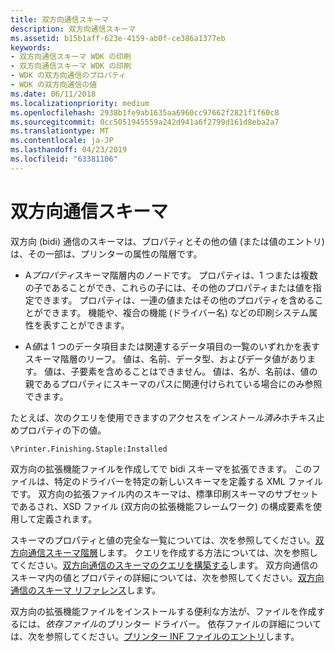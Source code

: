 ```yaml
---
title: 双方向通信スキーマ
description: 双方向通信スキーマ
ms.assetid: b15b1aff-623e-4159-ab0f-ce386a1377eb
keywords:
- 双方向通信スキーマ WDK の印刷
- 双方向通信スキーマ WDK の印刷
- WDK の双方向通信のプロパティ
- WDK の双方向通信の値
ms.date: 06/11/2018
ms.localizationpriority: medium
ms.openlocfilehash: 2938b1fe9ab1635aa6960cc97662f2821f1f60c8
ms.sourcegitcommit: 0cc5051945559a242d941a6f2799d161d8eba2a7
ms.translationtype: MT
ms.contentlocale: ja-JP
ms.lasthandoff: 04/23/2019
ms.locfileid: "63381106"
---
```

# <a name="bidirectional-communication-schema"></a>双方向通信スキーマ


双方向 (bidi) 通信のスキーマは、プロパティとその他の値 (または値のエントリ) は、その一部は、プリンターの属性の階層です。

-   A*プロパティ*スキーマ階層内のノードです。 プロパティは、1 つまたは複数の子であることができ、これらの子には、その他のプロパティまたは値を指定できます。 プロパティは、一連の値またはその他のプロパティを含めることができます。 機能や、複合の機能 (ドライバー名) などの印刷システム属性を表すことができます。

-   A*値*は 1 つのデータ項目または関連するデータ項目の一覧のいずれかを表すスキーマ階層のリーフ。 値は、名前、データ型、およびデータ値があります。 値は、子要素を含めることはできません。 値は、名が、名前は、値の親であるプロパティにスキーマのパスに関連付けられている場合にのみ参照できます。

たとえば、次のクエリを使用できますのアクセスを*インストール済み*ホチキス止めプロパティの下の値。

`\Printer.Finishing.Staple:Installed`

双方向の拡張機能ファイルを作成してで bidi スキーマを拡張できます。 このファイルは、特定のドライバーを特定の新しいスキーマを定義する XML ファイルです。 双方向の拡張ファイル内のスキーマは、標準印刷スキーマのサブセットであるされ、XSD ファイル (双方向の拡張機能フレームワーク) の構成要素を使用して定義されます。

スキーマのプロパティと値の完全な一覧については、次を参照してください。[双方向通信スキーマ階層](bidirectional-communication-schema-hierarchy.md)します。 クエリを作成する方法については、次を参照してください。[双方向通信のスキーマのクエリを構築する](constructing-a-bidi-communication-schema-query.md)します。 双方向通信のスキーマ内の値とプロパティの詳細については、次を参照してください。[双方向通信のスキーマ リファレンス](bidi-communications-schema-reference.md)します。

双方向の拡張機能ファイルをインストールする便利な方法が、ファイルを作成するには、*依存ファイル*のプリンター ドライバー。 依存ファイルの詳細については、次を参照してください。[プリンター INF ファイルのエントリ](printer-inf-file-entries.md)します。
